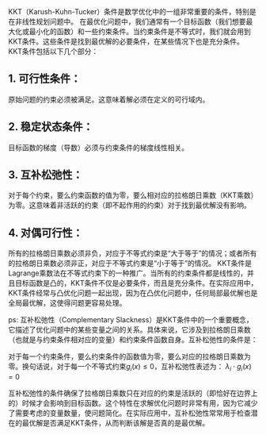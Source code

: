 KKT（Karush-Kuhn-Tucker）条件是数学优化中的一组非常重要的条件，特别是在非线性规划问题中。
在最优化问题中，我们通常有一个目标函数（我们想要最大化或最小化的函数）和一些约束条件。当约束条件是不等式时，我们就会用到KKT条件。这些条件是找到最优解的必要条件，在某些情况下也是充分条件。
KKT条件包括以下几个部分：
## 1. 可行性条件：
原始问题的约束必须被满足。这意味着解必须在定义的可行域内。
## 2. 稳定状态条件：
目标函数的梯度（导数）必须与约束条件的梯度线性相关。
## 3. 互补松弛性：
对于每个约束，要么约束函数的值为零，要么相对应的拉格朗日乘数（KKT乘数）为零。这意味着非活跃的约束（即不起作用的约束）对于找到最优解没有影响。
## 4. 对偶可行性：
所有的拉格朗日乘数必须非负，对应于不等式约束是“大于等于”的情况；或者所有的拉格朗日乘数必须非正，对应于不等式约束是“小于等于”的情况。
KKT条件是Lagrange乘数法在不等式约束下的一种推广。当所有的约束条件都是线性的，并且目标函数是凸的，KKT条件不仅是必要条件，而且是充分条件。在实际应用中，KKT条件经常与凸优化问题一起出现，因为在凸优化问题中，任何局部最优解也是全局最优解，这使得问题更容易处理。

ps:
互补松弛性（Complementary Slackness）是KKT条件中的一个重要概念，它描述了优化问题中的某些变量之间的关系。具体来说，它涉及到拉格朗日乘数（也就是与约束条件相对应的变量）和约束条件函数自身。互补松弛性的条件是：

对于每一个约束条件，要么约束条件的函数值为零，要么对应的拉格朗日乘数为零。换句话说，对于每一个不等式约束$g_i(x) \leq 0$，互补松弛性表述为：
$\lambda_i \cdot g_i(x) = 0$

互补松弛性的条件确保了拉格朗日乘数只在对应的约束是活跃的（即恰好在边界上的）时候才会影响到目标函数。这个特性在求解优化问题时非常有用，因为它减少了需要考虑的变量数量，使问题简化。在实际应用中，互补松弛性常常用于检查潜在的最优解是否满足KKT条件，从而判断该解是否真的是最优解。

